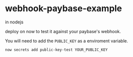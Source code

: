 # webhook-paybase-example
in nodejs


deploy on now to test it against your paybase's webhook.

You will need to add the `PUBLIC_KEY` as a enviroment variable.

`now secrets add public-key-test YOUR_PUBLIC_KEY`
